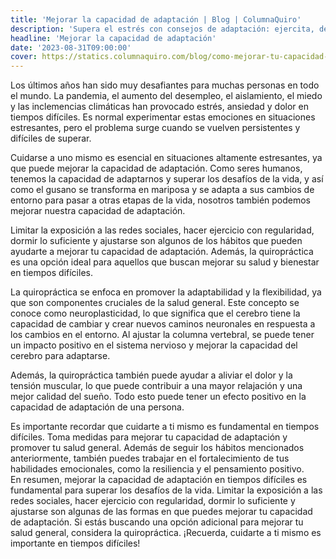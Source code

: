 ```yaml
---
title: 'Mejorar la capacidad de adaptación | Blog | ColumnaQuiro'
description: 'Supera el estrés con consejos de adaptación: ejercita, descansa y considera la quiropráctica para el bienestar en tiempos desafiantes.'
headline: 'Mejorar la capacidad de adaptación'
date: '2023-08-31T09:00:00'
cover: https://statics.columnaquiro.com/blog/como-mejorar-tu-capacidad-de-adaptacion.webp
---
```


Los últimos años han sido muy desafiantes para muchas personas en todo el mundo. La pandemia, el aumento del desempleo, el aislamiento, el miedo y las inclemencias climáticas han provocado estrés, ansiedad y dolor en tiempos difíciles. Es normal experimentar estas emociones en situaciones estresantes, pero el problema surge cuando se vuelven persistentes y difíciles de superar.

Cuidarse a uno mismo es esencial en situaciones altamente estresantes, ya que puede mejorar la capacidad de adaptación. Como seres humanos, tenemos la capacidad de adaptarnos y superar los desafíos de la vida, y así como el gusano se transforma en mariposa y se adapta a sus cambios de entorno para pasar a otras etapas de la vida, nosotros también podemos mejorar nuestra capacidad de adaptación.

Limitar la exposición a las redes sociales, hacer ejercicio con regularidad, dormir lo suficiente y ajustarse son algunos de los hábitos que pueden ayudarte a mejorar tu capacidad de adaptación. Además, la quiropráctica es una opción ideal para aquellos que buscan mejorar su salud y bienestar en tiempos difíciles.

La quiropráctica se enfoca en promover la adaptabilidad y la flexibilidad, ya que son componentes cruciales de la salud general. Este concepto se conoce como neuroplasticidad, lo que significa que el cerebro tiene la capacidad de cambiar y crear nuevos caminos neuronales en respuesta a los cambios en el entorno. Al ajustar la columna vertebral, se puede tener un impacto positivo en el sistema nervioso y mejorar la capacidad del cerebro para adaptarse.

Además, la quiropráctica también puede ayudar a aliviar el dolor y la tensión muscular, lo que puede contribuir a una mayor relajación y una mejor calidad del sueño. Todo esto puede tener un efecto positivo en la capacidad de adaptación de una persona.

Es importante recordar que cuidarte a ti mismo es fundamental en tiempos difíciles. Toma medidas para mejorar tu capacidad de adaptación y promover tu salud general. Además de seguir los hábitos mencionados anteriormente, también puedes trabajar en el fortalecimiento de tus habilidades emocionales, como la resiliencia y el pensamiento positivo.  
En resumen, mejorar la capacidad de adaptación en tiempos difíciles es fundamental para superar los desafíos de la vida. Limitar la exposición a las redes sociales, hacer ejercicio con regularidad, dormir lo suficiente y ajustarse son algunas de las formas en que puedes mejorar tu capacidad de adaptación. Si estás buscando una opción adicional para mejorar tu salud general, considera la quiropráctica. ¡Recuerda, cuidarte a ti mismo es importante en tiempos difíciles!
